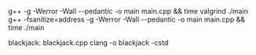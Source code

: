 g++ -g -Werror -Wall --pedantic -o main main.cpp && time valgrind ./main
g++ -fsanitize=address -g -Werror -Wall --pedantic -o main main.cpp && time ./main

blackjack: blackjack.cpp
	clang -o blackjack -cstd